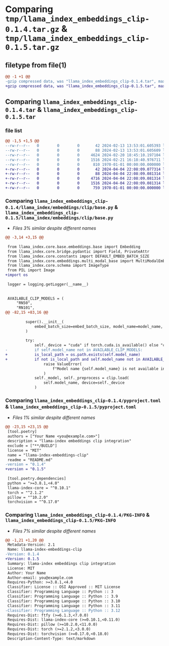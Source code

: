 # Comparing `tmp/llama_index_embeddings_clip-0.1.4.tar.gz` & `tmp/llama_index_embeddings_clip-0.1.5.tar.gz`

## filetype from file(1)

```diff
@@ -1 +1 @@
-gzip compressed data, was "llama_index_embeddings_clip-0.1.4.tar", max compression
+gzip compressed data, was "llama_index_embeddings_clip-0.1.5.tar", max compression
```

## Comparing `llama_index_embeddings_clip-0.1.4.tar` & `llama_index_embeddings_clip-0.1.5.tar`

### file list

```diff
@@ -1,5 +1,5 @@
--rw-r--r--   0        0        0       42 2024-02-13 13:53:01.605393 llama_index_embeddings_clip-0.1.4/README.md
--rw-r--r--   0        0        0       88 2024-02-13 13:53:01.605609 llama_index_embeddings_clip-0.1.4/llama_index/embeddings/clip/__init__.py
--rw-r--r--   0        0        0     4624 2024-02-20 18:45:10.197104 llama_index_embeddings_clip-0.1.4/llama_index/embeddings/clip/base.py
--rw-r--r--   0        0        0     1516 2024-02-21 16:18:40.976711 llama_index_embeddings_clip-0.1.4/pyproject.toml
--rw-r--r--   0        0        0      810 1970-01-01 00:00:00.000000 llama_index_embeddings_clip-0.1.4/PKG-INFO
+-rw-r--r--   0        0        0       42 2024-04-04 22:08:09.077314 llama_index_embeddings_clip-0.1.5/README.md
+-rw-r--r--   0        0        0       88 2024-04-04 22:08:09.081314 llama_index_embeddings_clip-0.1.5/llama_index/embeddings/clip/__init__.py
+-rw-r--r--   0        0        0     4716 2024-04-04 22:08:09.081314 llama_index_embeddings_clip-0.1.5/llama_index/embeddings/clip/base.py
+-rw-r--r--   0        0        0     1516 2024-04-04 22:08:09.081314 llama_index_embeddings_clip-0.1.5/pyproject.toml
+-rw-r--r--   0        0        0      759 1970-01-01 00:00:00.000000 llama_index_embeddings_clip-0.1.5/PKG-INFO
```

### Comparing `llama_index_embeddings_clip-0.1.4/llama_index/embeddings/clip/base.py` & `llama_index_embeddings_clip-0.1.5/llama_index/embeddings/clip/base.py`

 * *Files 3% similar despite different names*

```diff
@@ -3,14 +3,15 @@
 
 from llama_index.core.base.embeddings.base import Embedding
 from llama_index.core.bridge.pydantic import Field, PrivateAttr
 from llama_index.core.constants import DEFAULT_EMBED_BATCH_SIZE
 from llama_index.core.embeddings.multi_modal_base import MultiModalEmbedding
 from llama_index.core.schema import ImageType
 from PIL import Image
+import os
 
 logger = logging.getLogger(__name__)
 
 
 AVAILABLE_CLIP_MODELS = (
     "RN50",
     "RN101",
@@ -82,15 +83,16 @@
 
         super().__init__(
             embed_batch_size=embed_batch_size, model_name=model_name, **kwargs
         )
 
         try:
             self._device = "cuda" if torch.cuda.is_available() else "cpu"
-            if self.model_name not in AVAILABLE_CLIP_MODELS:
+            is_local_path = os.path.exists(self.model_name)
+            if not is_local_path and self.model_name not in AVAILABLE_CLIP_MODELS:
                 raise ValueError(
                     f"Model name {self.model_name} is not available in CLIP."
                 )
             self._model, self._preprocess = clip.load(
                 self.model_name, device=self._device
             )
```

### Comparing `llama_index_embeddings_clip-0.1.4/pyproject.toml` & `llama_index_embeddings_clip-0.1.5/pyproject.toml`

 * *Files 1% similar despite different names*

```diff
@@ -23,15 +23,15 @@
 [tool.poetry]
 authors = ["Your Name <you@example.com>"]
 description = "llama-index embeddings clip integration"
 exclude = ["**/BUILD"]
 license = "MIT"
 name = "llama-index-embeddings-clip"
 readme = "README.md"
-version = "0.1.4"
+version = "0.1.5"
 
 [tool.poetry.dependencies]
 python = ">=3.8.1,<4.0"
 llama-index-core = "^0.10.1"
 torch = "^2.1.2"
 pillow = "^10.2.0"
 torchvision = "^0.17.0"
```

### Comparing `llama_index_embeddings_clip-0.1.4/PKG-INFO` & `llama_index_embeddings_clip-0.1.5/PKG-INFO`

 * *Files 7% similar despite different names*

```diff
@@ -1,21 +1,20 @@
 Metadata-Version: 2.1
 Name: llama-index-embeddings-clip
-Version: 0.1.4
+Version: 0.1.5
 Summary: llama-index embeddings clip integration
 License: MIT
 Author: Your Name
 Author-email: you@example.com
 Requires-Python: >=3.8.1,<4.0
 Classifier: License :: OSI Approved :: MIT License
 Classifier: Programming Language :: Python :: 3
 Classifier: Programming Language :: Python :: 3.9
 Classifier: Programming Language :: Python :: 3.10
 Classifier: Programming Language :: Python :: 3.11
-Classifier: Programming Language :: Python :: 3.12
 Requires-Dist: ftfy (>=6.1.3,<7.0.0)
 Requires-Dist: llama-index-core (>=0.10.1,<0.11.0)
 Requires-Dist: pillow (>=10.2.0,<11.0.0)
 Requires-Dist: torch (>=2.1.2,<3.0.0)
 Requires-Dist: torchvision (>=0.17.0,<0.18.0)
 Description-Content-Type: text/markdown
```

